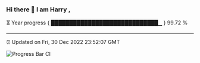 ### Hi there 👋 I am Harry , 

⏳ Year progress { █████████████████████████████▁ } 99.72 %

---

⏰ Updated on Fri, 30 Dec 2022 23:52:07 GMT

![Progress Bar CI](https://github.com/duykhang68/duykhang68/workflows/Progress%20Bar%20CI/badge.svg)
